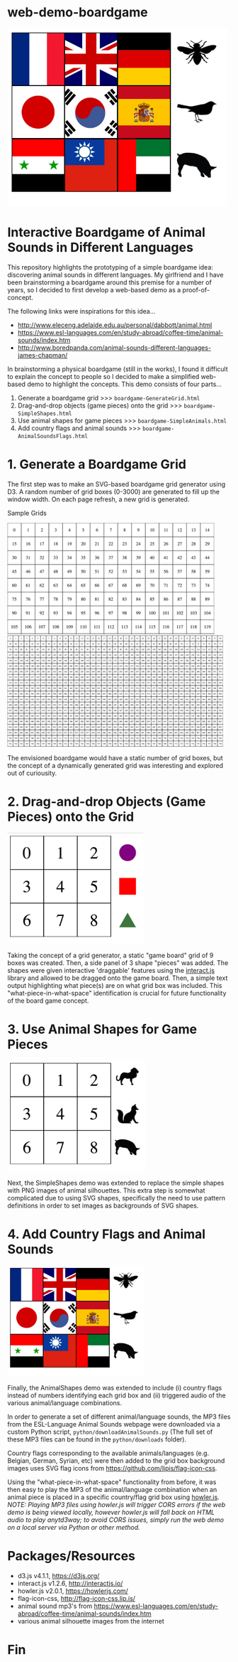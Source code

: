 # web-demo-boardgame

<img src="screenshots/screenshot_boardgame-AnimalSoundsFlags.png" height="400">

<h1>Interactive Boardgame of Animal Sounds in Different Languages</h1>

This repository highlights the prototyping of a simple boardgame idea: discovering animal sounds in different languages. My girlfriend and I have been brainstorming a boardgame around this premise for a number of years, so I decided to first develop a web-based demo as a proof-of-concept.

The following links were inspirations for this idea...
<ul>
<li><a href="http://www.eleceng.adelaide.edu.au/personal/dabbott/animal.html">http://www.eleceng.adelaide.edu.au/personal/dabbott/animal.html</a></li>
<li><a href="https://www.esl-languages.com/en/study-abroad/coffee-time/animal-sounds/index.htm">https://www.esl-languages.com/en/study-abroad/coffee-time/animal-sounds/index.htm</a></li>
<li><a href="http://www.boredpanda.com/animal-sounds-different-languages-james-chapman/">http://www.boredpanda.com/animal-sounds-different-languages-james-chapman/</a></li>
</ul>

In brainstorming a physical boardgame (still in the works), I found it difficult to explain the concept to people so I decided to make a simplified web-based demo to highlight the concepts. This demo consists of four parts...

<ol>
<li>Generate a boardgame grid >>> <code>boardgame-GenerateGrid.html</code></li>
<li>Drag-and-drop objects (game pieces) onto the grid >>> <code>boardgame-SimpleShapes.html</code></li>
<li>Use animal shapes for game pieces >>> <code>boardgame-SimpleAnimals.html</code></li>
<li>Add country flags and animal sounds >>> <code>boardgame-AnimalSoundsFlags.html</code></li>
</ol>

<h1>1. Generate a Boardgame Grid</h1>

The first step was to make an SVG-based boardgame grid generator using D3. A random number of grid boxes (0-3000) are generated to fill up the window width. On each page refresh, a new grid is generated. 

Sample Grids

<img src="screenshots/screenshot_boardgame-GenerateGrid-1.png" height="250">

<img src="screenshots/screenshot_boardgame-GenerateGrid-2.png" height="250">

The envisioned boardgame would have a static number of grid boxes, but the concept of a dynamically generated grid was interesting and explored out of curiousity. 

<h1>2. Drag-and-drop Objects (Game Pieces) onto the Grid</h1>

<img src="screenshots/screenshot_boardgame-SimpleShapes.png" height="250">

Taking the concept of a grid generator, a static "game board" grid of 9 boxes was created. Then, a side panel of 3 shape "pieces" was added. The shapes were given interactive 'draggable' features using the <a href="http://interactjs.io/">interact.js</a> library and allowed to be dragged onto the game board. Then, a simple text output highlighting what piece(s) are on what grid box was included. This "what-piece-in-what-space" identification is crucial for future functionality of the board game concept.

<h1>3. Use Animal Shapes for Game Pieces</h1>

<img src="screenshots/screenshot_boardgame-SimpleAnimals.png" height="250">

Next, the SimpleShapes demo was extended to replace the simple shapes with PNG images of animal silhouettes. This extra step is somewhat complicated due to using SVG shapes, specifically the need to use pattern definitions in order to set images as backgrounds of SVG shapes.

<h1>4. Add Country Flags and Animal Sounds</h1>

<img src="screenshots/screenshot_boardgame-AnimalSoundsFlags.png" height="250">

Finally, the AnimalShapes demo was extended to include (i) country flags instead of numbers identifying each grid box and (ii) triggered audio of the various animal/language combinations. 

In order to generate a set of different animal/language sounds, the MP3 files from the ESL-Language Animal Sounds webpage were downloaded via a custom Python script, <code>python/downloadAnimalSounds.py</code> (The full set of these MP3 files can be found in the <code>python/downloads</code> folder).

Country flags corresponding to the available animals/languages (e.g. Belgian, German, Syrian, etc) were then added to the grid box background images uses SVG flag icons from <a href="https://github.com/lipis/flag-icon-css">https://github.com/lipis/flag-icon-css</a>.

Using the "what-piece-in-what-space" functionality from before, it was then easy to play the MP3 of the animal/language combination when an animal piece is placed in a specific country/flag grid box using <a href="https://howlerjs.com/">howler.js</a>. <i>NOTE: Playing MP3 files using howler.js will trigger CORS errors if the web demo is being viewed locally, however howler.js will fall back on HTML audio to play anytd3way; to avoid CORS issues, simply run the web demo on a local server via Python or other method.</i>

<h1>Packages/Resources</h1>

<ul>
<li>d3.js v4.1.1, <a href="https://d3js.org/">https://d3js.org/</a></li>
<li>interact.js v1.2.6, <a href="http://interactjs.io/">http://interactjs.io/</a></li>
<li>howler.js v2.0.1, <a href="https://howlerjs.com/">https://howlerjs.com/</a></li>
<li>flag-icon-css, <a href="http://flag-icon-css.lip.is/">http://flag-icon-css.lip.is/</a></li>
<li>animal sound mp3's from <a href="https://www.esl-languages.com/en/study-abroad/coffee-time/animal-sounds/index.htm
">https://www.esl-languages.com/en/study-abroad/coffee-time/animal-sounds/index.htm</a></li>
<li>various animal silhouette images from the internet</li>
</ul>

<h1>Fin</h1>

